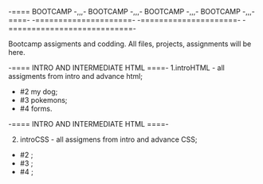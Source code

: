 -====   BOOTCAMP -,,,-  BOOTCAMP -,,,-  BOOTCAMP -,,,-  BOOTCAMP -,,,-  ====-
-=====================- -=====================- -===========================-


Bootcamp assigments and codding. All files, projects, assignments will be here.

-====   INTRO AND INTERMEDIATE HTML  ====-
1.introHTML - all assigments from intro and advance html; 
  - #2 my dog;
  - #3 pokemons;
  - #4 forms.

-====   INTRO AND INTERMEDIATE HTML  ====-

2. introCSS - all assigmens from intro and advance CSS; 
  - #2 ;
  - #3 ;
  - #4 ;
